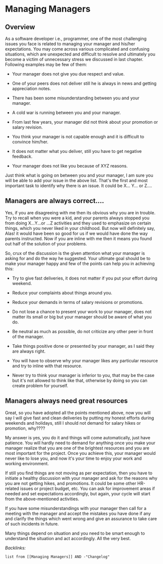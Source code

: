 # Managing Managers

## Overview

As a software developer i.e., programmer, one of the most challenging issues you face is related to managing your manager and his/her expectations. You may come across various complicated and confusing situations, which are unexpected and difficult to resolve and ultimately you become a victim of unnecessary stress we discussed in last chapter. Following examples may be few of them:

* Your manager does not give you due respect and value.

* One of your peers does not deliver still he is always in news and getting appreciation notes.

* There has been some misunderstanding between you and your manager.

* A cold war is running between you and your manager.

* From last few years, your manager did not think about your promotion or salary revision.

* You think your manager is not capable enough and it is difficult to convince him/her.

* It does not matter what you deliver, still you have to get negative feedback.

* Your manager does not like you because of XYZ reasons.

Just think what is going on between you and your manager, I am sure you will be able to add your issue in the above list. That's the first and most important task to identify why there is an issue. It could be X... Y... or Z....

## Managers are always correct....

Yes, if you are disagreeing with me then its obvious why you are in trouble. Try to recall when you were a kid, and your parents always stopped you from doing X...Y...or ...Z activities and they used to emphasize on certain things, which you never liked in your childhood. But now will definitely say, Alas! it would have been so good for us if we would have done the way parents instructed. Now if you are inline with me then it means you found out half of the solution of your problems.

So, crux of the discussion is the given attention what your manager is asking for and do the way he suggested. Your ultimate goal should be to make your manager happy and few of the points can help you in achieving this:

* Try to give fast deliveries, it does not matter if you put your effort during weekend.

* Reduce your complaints about things around you.

* Reduce your demands in terms of salary revisions or promotions.

* Do not lose a chance to present your work to your manager, does not matter its small or big but your manager should be aware of what you do.

* Be neutral as much as possible, do not criticize any other peer in front of the manager.

* Take things positive done or presented by your manager, as I said they are always right.

* You will have to observe why your manager likes any particular resource and try to inline with that resource.

* Never try to think your manager is inferior to you, that may be the case but it's not allowed to think like that, otherwise by doing so you can create problem for yourself.

## Managers always need great resources

Great, so you have adopted all the points mentioned above, now you will say I will give fast and clean deliveries by putting my honest efforts during weekends and holidays, still I should not demand for salary hikes or promotion, why????

My answer is yes, you do it and things will come automatically, just have patience. You will hardly need to demand for anything once you make your manager realize that you are one of the brightest resources and you are most important for the project. Once you achieve this, your manager would never like to lose you, and now it's your time to enjoy your work and working environment.

If still you find things are not moving as per expectation, then you have to initiate a healthy discussion with your manager and ask for the reasons why you are not getting hikes, and promotions. It could be some other HR-related issues or project budget, etc. You can ask for improvement areas if needed and set expectations accordingly, but again, your cycle will start from the above-mentioned activities.

If you have some misunderstandings with your manager then call for a meeting with the manager and accept the mistakes you have done if any and clarify the things which went wrong and give an assurance to take care of such incidents in future.

Many things depend on situation and you need to be smart enough to understand the situation and act accordingly. All the very best.

*Backlinks:*

````dataview
list from [[Managing Managers]] AND -"Changelog"
````
